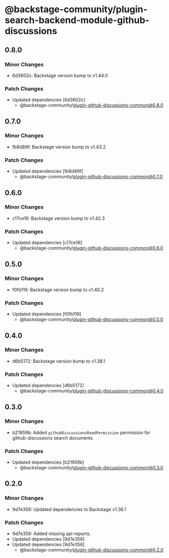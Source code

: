 # @backstage-community/plugin-search-backend-module-github-discussions

## 0.8.0

### Minor Changes

- 6d3602c: Backstage version bump to v1.44.0

### Patch Changes

- Updated dependencies [6d3602c]
  - @backstage-community/plugin-github-discussions-common@0.8.0

## 0.7.0

### Minor Changes

- fb8d89f: Backstage version bump to v1.43.2

### Patch Changes

- Updated dependencies [fb8d89f]
  - @backstage-community/plugin-github-discussions-common@0.7.0

## 0.6.0

### Minor Changes

- c17ce16: Backstage version bump to v1.42.3

### Patch Changes

- Updated dependencies [c17ce16]
  - @backstage-community/plugin-github-discussions-common@0.6.0

## 0.5.0

### Minor Changes

- f0fb119: Backstage version bump to v1.40.2

### Patch Changes

- Updated dependencies [f0fb119]
  - @backstage-community/plugin-github-discussions-common@0.5.0

## 0.4.0

### Minor Changes

- d6b5172: Backstage version bump to v1.38.1

### Patch Changes

- Updated dependencies [d6b5172]
  - @backstage-community/plugin-github-discussions-common@0.4.0

## 0.3.0

### Minor Changes

- b21959b: Added `githubDiscussionsReadPermission` permission for github-discussions search documents

### Patch Changes

- Updated dependencies [b21959b]
  - @backstage-community/plugin-github-discussions-common@0.3.0

## 0.2.0

### Minor Changes

- 9d7e356: Updated dependencies to Backstage v1.36.1

### Patch Changes

- 9d7e356: Added missing api-reports.
- Updated dependencies [9d7e356]
- Updated dependencies [9d7e356]
  - @backstage-community/plugin-github-discussions-common@0.2.0
